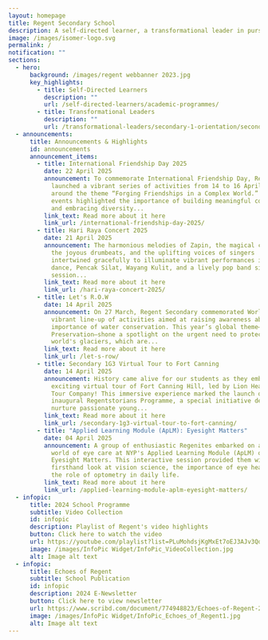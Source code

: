 ```yaml
---
layout: homepage
title: Regent Secondary School
description: A self-directed learner, a transformational leader in pursuit of excellence.
image: /images/isomer-logo.svg
permalink: /
notification: ""
sections:
  - hero:
      background: /images/regent webbanner 2023.jpg
      key_highlights:
        - title: Self-Directed Learners
          description: ""
          url: /self-directed-learners/academic-programmes/
        - title: Transformational Leaders
          description: ""
          url: /transformational-leaders/secondary-1-orientation/secondary-1-orientation-2024/
  - announcements:
      title: Announcements & Highlights
      id: announcements
      announcement_items:
        - title: International Friendship Day 2025
          date: 22 April 2025
          announcement: To commemorate International Friendship Day, Regent Secondary
            launched a vibrant series of activities from 14 to 16 April, centred
            around the theme “Forging Friendships in a Complex World.” The
            events highlighted the importance of building meaningful connections
            and embracing diversity...
          link_text: Read more about it here
          link_url: /international-friendship-day-2025/
        - title: Hari Raya Concert 2025
          date: 21 April 2025
          announcement: The harmonious melodies of Zapin, the magical chimes of Gamelan,
            the joyous drumbeats, and the uplifting voices of singers
            intertwined gracefully to illuminate vibrant performances in Malay
            dance, Pencak Silat, Wayang Kulit, and a lively pop band sing-along
            session...
          link_text: Read more about it here
          link_url: /hari-raya-concert-2025/
        - title: Let's R.O.W
          date: 14 April 2025
          announcement: On 27 March, Regent Secondary commemorated World Water Day with a
            vibrant line-up of activities aimed at raising awareness about the
            importance of water conservation. This year’s global theme—Glacier
            Preservation—shone a spotlight on the urgent need to protect the
            world's glaciers, which are...
          link_text: Read more about it here
          link_url: /let-s-row/
        - title: Secondary 1G3 Virtual Tour to Fort Canning
          date: 14 April 2025
          announcement: History came alive for our students as they embarked on an
            exciting virtual tour of Fort Canning Hill, led by Lion Heartlanders
            Tour Company! This immersive experience marked the launch of our
            inaugural Regentstorians Programme, a special initiative designed to
            nurture passionate young...
          link_text: Read more about it here
          link_url: /secondary-1g3-virtual-tour-to-fort-canning/
        - title: "Applied Learning Module (ApLM): Eyesight Matters"
          date: 04 April 2025
          announcement: A group of enthusiastic Regenites embarked on a deep dive into the
            world of eye care at NYP's Applied Learning Module (ApLM) on
            Eyesight Matters. This interactive session provided them with a
            firsthand look at vision science, the importance of eye health, and
            the role of optometry in daily life.
          link_text: Read more about it here
          link_url: /applied-learning-module-aplm-eyesight-matters/
  - infopic:
      title: 2024 School Programme
      subtitle: Video Collection
      id: infopic
      description: Playlist of Regent's video highlights
      button: Click here to watch the video
      url: https://youtube.com/playlist?list=PLuMohdsjKgMxEt7oEJ3AJv3QdFJlNwxqA&si=oNn09CmJt_QveLe7
      image: /images/InfoPic Widget/InfoPic_VideoCollection.jpg
      alt: Image alt text
  - infopic:
      title: Echoes of Regent
      subtitle: School Publication
      id: infopic
      description: 2024 E-Newsletter
      button: Click here to view newsletter
      url: https://www.scribd.com/document/774948823/Echoes-of-Regent-2024
      image: /images/InfoPic Widget/InfoPic_Echoes_of_Regent1.jpg
      alt: Image alt text
---
```

